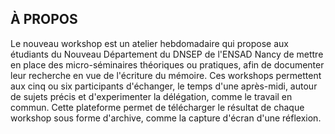 
## À PROPOS

Le nouveau workshop est un atelier hebdomadaire qui propose aux étudiants du Nouveau Département du DNSEP de l'ENSAD Nancy de mettre en place des micro-séminaires théoriques ou pratiques, afin de documenter leur recherche en vue de l'écriture du mémoire. Ces workshops permettent aux cinq ou six participants d'échanger, le temps d'une après-midi, autour de sujets précis et d'experimenter la délégation, comme le travail en commun.
Cette plateforme permet de télécharger le résultat de chaque workshop sous forme d'archive, comme la capture d'écran d'une réflexion.